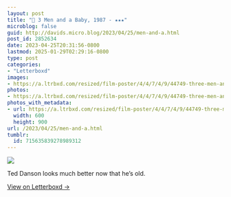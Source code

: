 ```yaml
---
layout: post
title: "🍿 3 Men and a Baby, 1987 - ★★★"
microblog: false
guid: http://davids.micro.blog/2023/04/25/men-and-a.html
post_id: 2852634
date: 2023-04-25T20:31:56-0800
lastmod: 2025-01-29T02:29:16-0800
type: post
categories:
- "Letterboxd"
images:
- https://a.ltrbxd.com/resized/film-poster/4/4/7/4/9/44749-three-men-and-a-baby-0-600-0-900-crop.jpg?v=bd17dc2619
photos:
- https://a.ltrbxd.com/resized/film-poster/4/4/7/4/9/44749-three-men-and-a-baby-0-600-0-900-crop.jpg?v=bd17dc2619
photos_with_metadata:
- url: https://a.ltrbxd.com/resized/film-poster/4/4/7/4/9/44749-three-men-and-a-baby-0-600-0-900-crop.jpg?v=bd17dc2619
  width: 600
  height: 900
url: /2023/04/25/men-and-a.html
tumblr:
  id: 715635839278989312
---
```

 <p><img src="https://a.ltrbxd.com/resized/film-poster/4/4/7/4/9/44749-three-men-and-a-baby-0-600-0-900-crop.jpg?v=bd17dc2619"/></p> <p>Ted Danson looks much better now that he’s old.</p> 
<p><a href="https://letterboxd.com/theschlaepfer/film/3-men-and-a-baby/">View on Letterboxd →</a></p>
